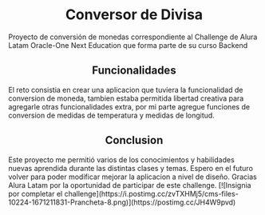 <h1 align="center"> Conversor de Divisa </h1>
Proyecto de conversión de monedas correspondiente al Challenge de Alura Latam Oracle-One Next Education que forma parte de su curso Backend
<h2 align="center">Funcionalidades</h2>
El reto consistia en crear una aplicacion que tuviera la funcionalidad de conversion de moneda, tambien estaba permitida libertad creativa para agregarle otras funcionalidades extra, por mi parte agregue funciones de conversion de medidas de temperatura y medidas de longitud.
<h2 align="center">Conclusion</h2>
Este proyecto me permitió varios de los conocimientos y habilidades nuevas aprendida durante las distintas clases y temas. Espero en el futuro volver para poder modificar mejorar la aplicacion a nivel de diseño.
Gracias Alura Latam por la oportunidad de participar de este challenge.
[![Insignia por completar el challenge](https://i.postimg.cc/zvTXHMj5/cms-files-10224-1671211831-Prancheta-8.png)](https://postimg.cc/JH4W9pvd)
